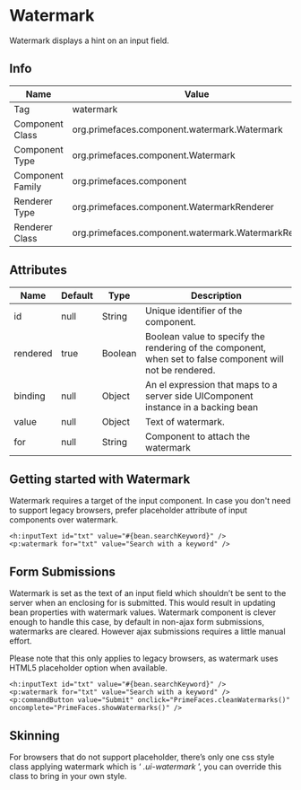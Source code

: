 # Watermark

Watermark displays a hint on an input field.

## Info

| Name | Value |
| - | - |
| Tag | watermark
| Component Class | org.primefaces.component.watermark.Watermark
| Component Type | org.primefaces.component.Watermark
| Component Family | org.primefaces.component |
| Renderer Type | org.primefaces.component.WatermarkRenderer
| Renderer Class | org.primefaces.component.watermark.WatermarkRenderer

## Attributes

| Name | Default | Type | Description | 
| --- | --- | --- | --- |
id | null | String | Unique identifier of the component.
rendered | true | Boolean | Boolean value to specify the rendering of the component, when set to false component will not be rendered.
binding | null | Object | An el expression that maps to a server side UIComponent instance in a backing bean
value | null | Object | Text of watermark.
for | null | String | Component to attach the watermark

## Getting started with Watermark
Watermark requires a target of the input component. In case you don't need to support legacy
browsers, prefer placeholder attribute of input components over watermark.

```xhtml
<h:inputText id="txt" value="#{bean.searchKeyword}" />
<p:watermark for="txt" value="Search with a keyword" />
```

## Form Submissions
Watermark is set as the text of an input field which shouldn’t be sent to the server when an
enclosing for is submitted. This would result in updating bean properties with watermark values.
Watermark component is clever enough to handle this case, by default in non-ajax form
submissions, watermarks are cleared. However ajax submissions requires a little manual effort.

Please note that this only applies to legacy browsers, as watermark uses HTML5 placeholder option
when available.

```xhtml
<h:inputText id="txt" value="#{bean.searchKeyword}" />
<p:watermark for="txt" value="Search with a keyword" />
<p:commandButton value="Submit" onclick="PrimeFaces.cleanWatermarks()" oncomplete="PrimeFaces.showWatermarks()" />
```
## Skinning
For browsers that do not support placeholder, there’s only one css style class applying watermark
which is ‘ _.ui-watermark_ ’, you can override this class to bring in your own style.

